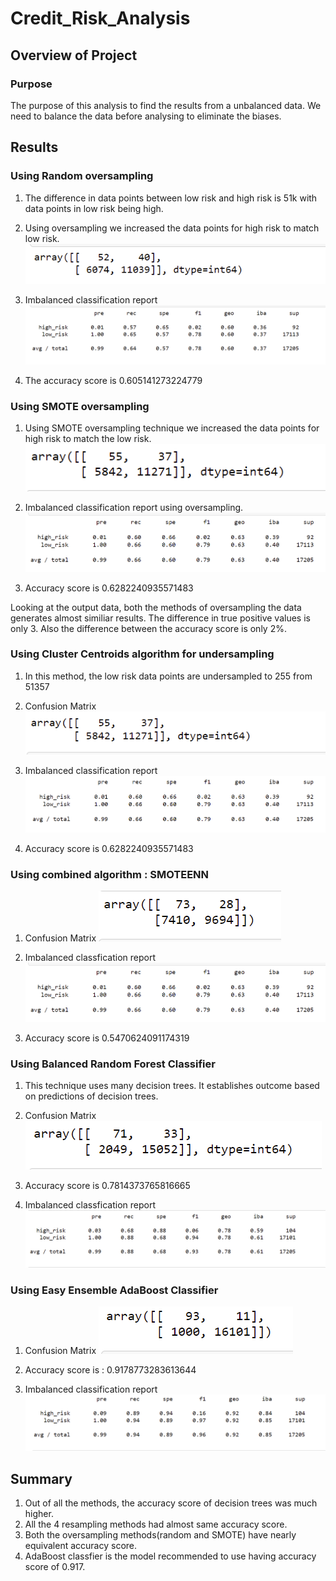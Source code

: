 # Credit_Risk_Analysis

## Overview of Project

### Purpose
The purpose of this analysis to find the results from a unbalanced data. 
We need to balance the data before analysing to eliminate the biases. 


## Results

### Using Random oversampling 
1. The difference in data points between low risk and high risk is 51k with data points in low risk being high.
2. Using oversampling we increased the data points for high risk to match low risk. 
![](./Images/RandomOversampling_ConfusionMatrix.PNG)

3. Imbalanced classification report
![](./Images/RandomOversampling_ImbalancedClassificationReport.PNG)

4. The accuracy score is 0.605141273224779

### Using SMOTE oversampling 
1. Using SMOTE oversampling technique we increased the data points for high risk to match the low risk. 
![](./Images/SMOTE_ConfusionMatrix.PNG)

2. Imbalanced classification report using oversampling. 
![](./Images/SMOTE_ImbalancedCLassificationReport.PNG)

3. Accuracy score is 0.6282240935571483


Looking at the output data, both the methods of oversampling the data generates almost similiar results. 
The difference in true positive values is only 3. Also the difference between the accuracy score is only 2%.

### Using Cluster Centroids algorithm for undersampling
1. In this method, the low risk data points are undersampled to 255 from 51357

2. Confusion Matrix
![](./Images/UnderSampling_ConfusionMatrix.PNG)

3. Imbalanced classification report
![](./Images/Undersampling_ImbalancedClassificationReport.PNG)

4. Accuracy score is 0.6282240935571483

### Using combined algorithm : SMOTEENN
1. Confusion Matrix
![](/Images/SMOTEENN_confusionMatrix.PNG)

2. Imbalanced classfication report
![](/Images/SMOTE_ImbalancedCLassificationReport.PNG)

3. Accuracy score is 0.5470624091174319




### Using Balanced Random Forest Classifier
1. This technique uses many decision trees. It establishes outcome based on predictions of decision trees. 

2. Confusion Matrix
![](./Images/BalancedRandomForestClassifier_confusionMatrix.PNG)

3. Accuracy score is 0.7814373765816665

4. Imbalanced classfication report
![](./Images/BalancedRandomForestClassifier_ImbalancedClassificationReport.PNG)

### Using Easy Ensemble AdaBoost Classifier

1. Confusion Matrix
![](./Images/adaboost_confusionMatrix.PNG)

2. Accuracy score is  : 0.9178773283613644

3. Imbalanced classification report
![](./Images/adaboost_imbalancedClassificationReport.PNG)

## Summary
1. Out of all the methods, the accuracy score of decision trees was much higher. 
2. All the 4 resampling methods had almost same accuracy score. 
3. Both the oversampling methods(random and SMOTE) have nearly equivalent accuracy score. 
3. AdaBoost classfier is the model recommended to use having accuracy score of 0.917. 
